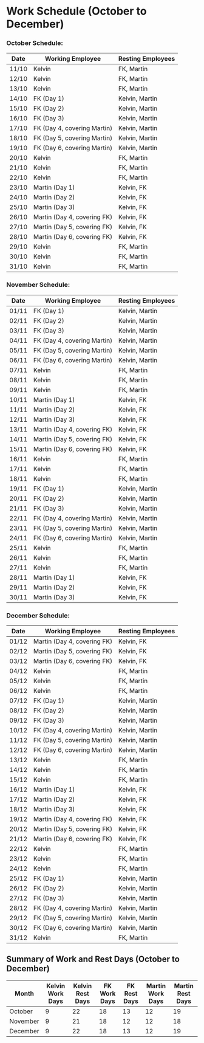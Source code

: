 
# Work Schedule (October to December)

### October Schedule:

| Date       | Working Employee | Resting Employees         |
|------------|------------------|---------------------------|
| 11/10      | Kelvin            | FK, Martin                |
| 12/10      | Kelvin            | FK, Martin                |
| 13/10      | Kelvin            | FK, Martin                |
| 14/10      | FK (Day 1)        | Kelvin, Martin            |
| 15/10      | FK (Day 2)        | Kelvin, Martin            |
| 16/10      | FK (Day 3)        | Kelvin, Martin            |
| 17/10      | FK (Day 4, covering Martin) | Kelvin, Martin  |
| 18/10      | FK (Day 5, covering Martin) | Kelvin, Martin  |
| 19/10      | FK (Day 6, covering Martin) | Kelvin, Martin  |
| 20/10      | Kelvin            | FK, Martin                |
| 21/10      | Kelvin            | FK, Martin                |
| 22/10      | Kelvin            | FK, Martin                |
| 23/10      | Martin (Day 1)    | Kelvin, FK                |
| 24/10      | Martin (Day 2)    | Kelvin, FK                |
| 25/10      | Martin (Day 3)    | Kelvin, FK                |
| 26/10      | Martin (Day 4, covering FK) | Kelvin, FK       |
| 27/10      | Martin (Day 5, covering FK) | Kelvin, FK       |
| 28/10      | Martin (Day 6, covering FK) | Kelvin, FK       |
| 29/10      | Kelvin            | FK, Martin                |
| 30/10      | Kelvin            | FK, Martin                |
| 31/10      | Kelvin            | FK, Martin                |

### November Schedule:

| Date       | Working Employee | Resting Employees         |
|------------|------------------|---------------------------|
| 01/11      | FK (Day 1)        | Kelvin, Martin            |
| 02/11      | FK (Day 2)        | Kelvin, Martin            |
| 03/11      | FK (Day 3)        | Kelvin, Martin            |
| 04/11      | FK (Day 4, covering Martin) | Kelvin, Martin  |
| 05/11      | FK (Day 5, covering Martin) | Kelvin, Martin  |
| 06/11      | FK (Day 6, covering Martin) | Kelvin, Martin  |
| 07/11      | Kelvin            | FK, Martin                |
| 08/11      | Kelvin            | FK, Martin                |
| 09/11      | Kelvin            | FK, Martin                |
| 10/11      | Martin (Day 1)    | Kelvin, FK                |
| 11/11      | Martin (Day 2)    | Kelvin, FK                |
| 12/11      | Martin (Day 3)    | Kelvin, FK                |
| 13/11      | Martin (Day 4, covering FK) | Kelvin, FK       |
| 14/11      | Martin (Day 5, covering FK) | Kelvin, FK       |
| 15/11      | Martin (Day 6, covering FK) | Kelvin, FK       |
| 16/11      | Kelvin            | FK, Martin                |
| 17/11      | Kelvin            | FK, Martin                |
| 18/11      | Kelvin            | FK, Martin                |
| 19/11      | FK (Day 1)        | Kelvin, Martin            |
| 20/11      | FK (Day 2)        | Kelvin, Martin            |
| 21/11      | FK (Day 3)        | Kelvin, Martin            |
| 22/11      | FK (Day 4, covering Martin) | Kelvin, Martin  |
| 23/11      | FK (Day 5, covering Martin) | Kelvin, Martin  |
| 24/11      | FK (Day 6, covering Martin) | Kelvin, Martin  |
| 25/11      | Kelvin            | FK, Martin                |
| 26/11      | Kelvin            | FK, Martin                |
| 27/11      | Kelvin            | FK, Martin                |
| 28/11      | Martin (Day 1)    | Kelvin, FK                |
| 29/11      | Martin (Day 2)    | Kelvin, FK                |
| 30/11      | Martin (Day 3)    | Kelvin, FK                |

### December Schedule:

| Date       | Working Employee | Resting Employees         |
|------------|------------------|---------------------------|
| 01/12      | Martin (Day 4, covering FK) | Kelvin, FK       |
| 02/12      | Martin (Day 5, covering FK) | Kelvin, FK       |
| 03/12      | Martin (Day 6, covering FK) | Kelvin, FK       |
| 04/12      | Kelvin            | FK, Martin                |
| 05/12      | Kelvin            | FK, Martin                |
| 06/12      | Kelvin            | FK, Martin                |
| 07/12      | FK (Day 1)        | Kelvin, Martin            |
| 08/12      | FK (Day 2)        | Kelvin, Martin            |
| 09/12      | FK (Day 3)        | Kelvin, Martin            |
| 10/12      | FK (Day 4, covering Martin) | Kelvin, Martin  |
| 11/12      | FK (Day 5, covering Martin) | Kelvin, Martin  |
| 12/12      | FK (Day 6, covering Martin) | Kelvin, Martin  |
| 13/12      | Kelvin            | FK, Martin                |
| 14/12      | Kelvin            | FK, Martin                |
| 15/12      | Kelvin            | FK, Martin                |
| 16/12      | Martin (Day 1)    | Kelvin, FK                |
| 17/12      | Martin (Day 2)    | Kelvin, FK                |
| 18/12      | Martin (Day 3)    | Kelvin, FK                |
| 19/12      | Martin (Day 4, covering FK) | Kelvin, FK       |
| 20/12      | Martin (Day 5, covering FK) | Kelvin, FK       |
| 21/12      | Martin (Day 6, covering FK) | Kelvin, FK       |
| 22/12      | Kelvin            | FK, Martin                |
| 23/12      | Kelvin            | FK, Martin                |
| 24/12      | Kelvin            | FK, Martin                |
| 25/12      | FK (Day 1)        | Kelvin, Martin            |
| 26/12      | FK (Day 2)        | Kelvin, Martin            |
| 27/12      | FK (Day 3)        | Kelvin, Martin            |
| 28/12      | FK (Day 4, covering Martin) | Kelvin, Martin  |
| 29/12      | FK (Day 5, covering Martin) | Kelvin, Martin  |
| 30/12      | FK (Day 6, covering Martin) | Kelvin, Martin  |
| 31/12      | Kelvin            | FK, Martin                |

## Summary of Work and Rest Days (October to December)

| Month     | Kelvin Work Days | Kelvin Rest Days | FK Work Days | FK Rest Days | Martin Work Days | Martin Rest Days |
|-----------|------------------|------------------|--------------|--------------|------------------|------------------|
| October   | 9                | 22               | 18           | 13           | 12               | 19               |
| November  | 9                | 21               | 18           | 12           | 12               | 18               |
| December  | 9                | 22               | 18           | 13           | 12               | 19               |

